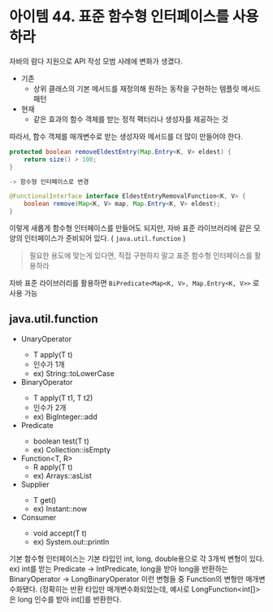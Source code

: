 # 아이템 44. 표준 함수형 인터페이스를 사용하라

자바의 람다 지원으로 API 작성 모범 사례에 변화가 생겼다.

- 기존
  - 상위 클래스의 기본 메서드를 재정의해 원하는 동작을 구현하는 템플릿 메서드 패턴
- 현재
  - 같은 효과의 함수 객체를 받는 정적 팩터리나 생성자를 제공하는 것

따라서, 함수 객체를 매개변수로 받는 생성자와 메서드를 더 많이 만들어야 한다.

```java
protected boolean removeEldestEntry(Map.Entry<K, V> eldest) {
	return size() > 100;
}

-> 함수형 인터페이스로 변경

@FunctionalInterface interface EldestEntryRemovalFunction<K, V> {
	boolean remove(Map<K, V> map, Map.Entry<K, V> eldest);
}
```

이렇게 새롭게 함수형 인터페이스를 만들어도 되지만, 자바 표준 라이브러리에 같은 모양의 인터페이스가 준비되어 있다. ( `java.util.function` )

> 필요한 용도에 맞는게 있다면, 직접 구현하지 말고 표준 함수형 인터페이스를 활용하라

자바 표준 라이브러리를 활용하면 `BiPredicate<Map<K, V>, Map.Entry<K, V>>` 로 사용 가능

## java.util.function

- UnaryOperator<T>
  - T apply(T t)
  - 인수가 1개
  - ex) String::toLowerCase
- BinaryOperator<T>
  - T apply(T t1, T t2)
  - 인수가 2개
  - ex) BigInteger::add
- Predicate<T>
  - boolean test(T t)
  - ex) Collection::isEmpty
- Function<T, R>
  - R apply(T t)
  - ex) Arrays::asList
- Supplier<T>
  - T get()
  - ex) Instant::now
- Consumer<T>
  - void accept(T t)
  - ex) System.out::println

기본 함수형 인터페이스는 기본 타입인 int, long, double용으로 각 3개씩 변형이 있다.
ex) int를 받는 Predicate → IntPredicate, long을 받아 long을 반환하는 BinaryOperator → LongBinaryOperator
이런 변형들 중 Function의 변형만 매개변수화됐다.
(정확히는 반환 타입만 매개변수화되었는데, 예시로 LongFunction<int[]> 은 long 인수를 받아 int[]를 반환한다.
